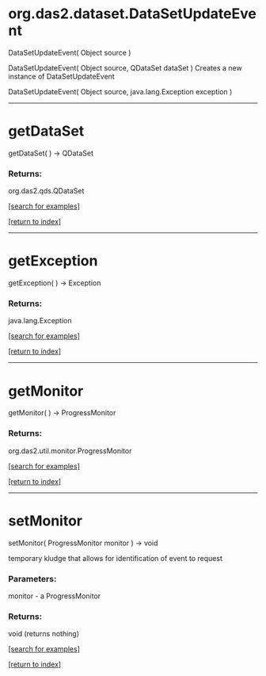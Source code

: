 # org.das2.dataset.DataSetUpdateEvent
DataSetUpdateEvent( Object source )


DataSetUpdateEvent( Object source, QDataSet dataSet )
Creates a new instance of DataSetUpdateEvent

DataSetUpdateEvent( Object source, java.lang.Exception exception )


***
<a name="getDataSet"></a>
# getDataSet
getDataSet(  ) &rarr; QDataSet



### Returns:
org.das2.qds.QDataSet


<a href="https://github.com/autoplot/dev/search?q=getDataSet&unscoped_q=getDataSet">[search for examples]</a>

<a href="https://github.com/autoplot/documentation/blob/master/javadoc/index-all.md">[return to index]</a>

***
<a name="getException"></a>
# getException
getException(  ) &rarr; Exception



### Returns:
java.lang.Exception


<a href="https://github.com/autoplot/dev/search?q=getException&unscoped_q=getException">[search for examples]</a>

<a href="https://github.com/autoplot/documentation/blob/master/javadoc/index-all.md">[return to index]</a>

***
<a name="getMonitor"></a>
# getMonitor
getMonitor(  ) &rarr; ProgressMonitor



### Returns:
org.das2.util.monitor.ProgressMonitor


<a href="https://github.com/autoplot/dev/search?q=getMonitor&unscoped_q=getMonitor">[search for examples]</a>

<a href="https://github.com/autoplot/documentation/blob/master/javadoc/index-all.md">[return to index]</a>

***
<a name="setMonitor"></a>
# setMonitor
setMonitor( ProgressMonitor monitor ) &rarr; void

temporary kludge that allows for identification of event to request

### Parameters:
monitor - a ProgressMonitor

### Returns:
void (returns nothing)


<a href="https://github.com/autoplot/dev/search?q=setMonitor&unscoped_q=setMonitor">[search for examples]</a>

<a href="https://github.com/autoplot/documentation/blob/master/javadoc/index-all.md">[return to index]</a>

